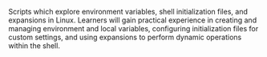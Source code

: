 Scripts which explore environment variables, shell initialization files, and expansions in Linux. Learners will gain practical experience in creating and managing environment and local variables, configuring initialization files for custom settings, and using expansions to perform dynamic operations within the shell.
